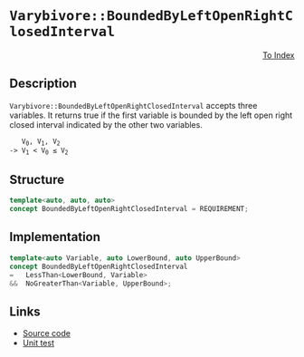 <!-- Copyright 2024 Feng Mofan
SPDX-License-Identifier: Apache-2.0 -->

# `Varybivore::BoundedByLeftOpenRightClosedInterval`

<p style='text-align: right;'><a href="../../concepts.md#varybivore-bounded-by-left-open-right-closed-interval">To Index</a></p>

## Description

`Varybivore::BoundedByLeftOpenRightClosedInterval` accepts three variables.
It returns true if the first variable is bounded by the left open right closed interval indicated by the other two variables.

<pre><code>   V<sub>0</sub>, V<sub>1</sub>, V<sub>2</sub>
-> V<sub>1</sub> &lt; V<sub>0</sub> &leq; V<sub>2</sub></code></pre>

## Structure

```C++
template<auto, auto, auto>
concept BoundedByLeftOpenRightClosedInterval = REQUIREMENT;
```

## Implementation

```C++
template<auto Variable, auto LowerBound, auto UpperBound>
concept BoundedByLeftOpenRightClosedInterval 
=   LessThan<LowerBound, Variable>
&&  NoGreaterThan<Variable, UpperBound>;
```

## Links

- [Source code](../../../../conceptrodon/varybivore/concepts/bounded_by_left_open_right_closed_interval.hpp)
- [Unit test](../../../../tests/unit/concepts/varybivore/bounded_by_left_open_right_closed_interval.test.hpp)
